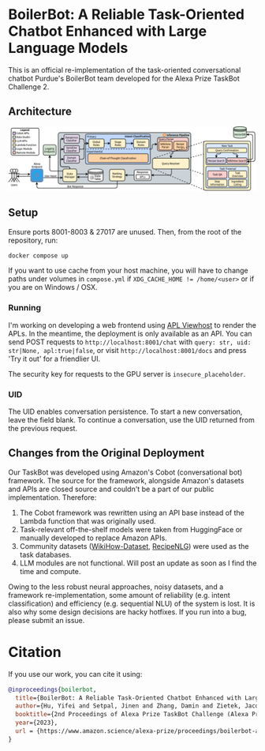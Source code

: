 # BoilerBot: A Reliable Task-Oriented Chatbot Enhanced with Large Language Models
This is an official re-implementation of the task-oriented conversational chatbot Purdue's BoilerBot team developed for the Alexa Prize TaskBot Challenge 2.

## Architecture

![inference pipeline](.github/inference-pipeline.png)

## Setup

Ensure ports 8001-8003 & 27017 are unused. Then, from the root of the repository, run:
```bash
docker compose up
```
If you want to use cache from your host machine, you will have to change paths under volumes in `compose.yml` if `XDG_CACHE_HOME != /home/<user>` or if you are on Windows / OSX.

### Running

I'm working on developing a web frontend using [APL Viewhost](https://github.com/alexa/apl-viewhost-web) to render the APLs. In the meantime, the deployment is only available as an API. You can send POST requests to `http://localhost:8001/chat` with `query: str, uid: str|None, apl:true|false`, or visit `http://localhost:8001/docs` and press 'Try it out' for a friendlier UI.

The security key for requests to the GPU server is `insecure_placeholder`.

### UID

The UID enables conversation persistence. To start a new conversation, leave the field blank. To continue a conversation, use the UID returned from the previous request.

## Changes from the Original Deployment

Our TaskBot was developed using Amazon's Cobot (conversational bot) framework. The source for the framework, alongside Amazon's datasets and APIs are closed source and couldn't be a part of our public implementation. Therefore:
1. The Cobot framework was rewritten using an API base instead of the Lambda function that was originally used.
2. Task-relevant off-the-shelf models were taken from HuggingFace or manually developed to replace Amazon APIs.
3. Community datasets ([WikiHow-Dataset](https://github.com/mahnazkoupaee/WikiHow-Dataset/), [RecipeNLG](https://recipenlg.cs.put.poznan.pl/dataset)) were used as the task databases.
4. LLM modules are not functional. Will post an update as soon as I find the time and compute.

Owing to the less robust neural approaches, noisy datasets, and a framework re-implementation, some amount of reliability (e.g. intent classification) and efficiency (e.g. sequential NLU) of the system is lost. It is also why some design decisions are hacky hotfixes. If you run into a bug, please submit an issue.

# Citation
If you use our work, you can cite it using:
```bibtex
@inproceedings{boilerbot,
  title={BoilerBot: A Reliable Task-Oriented Chatbot Enhanced with Large Language Models},
  author={Hu, Yifei and Setpal, Jinen and Zhang, Damin and Zietek, Jacob and Lambert, Jack and Gonzalez, Rey Alex and Rayz, Julia},
  booktitle={2nd Proceedings of Alexa Prize TaskBot Challenge (Alexa Prize 2023)},
  year={2023},
  url = {https://www.amazon.science/alexa-prize/proceedings/boilerbot-a-reliable-task-oriented-chatbot-enhanced-with-large-language-models}
}
```
